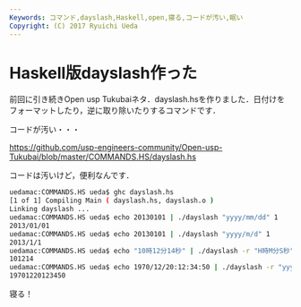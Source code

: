 ```yaml
---
Keywords: コマンド,dayslash,Haskell,open,寝る,コードが汚い,眠い
Copyright: (C) 2017 Ryuichi Ueda
---
```


# Haskell版dayslash作った
前回に引き続きOpen usp Tukubaiネタ．dayslash.hsを作りました．日付けをフォーマットしたり，逆に取り除いたりするコマンドです．

コードが汚い・・・

<a href="https://github.com/usp-engineers-community/Open-usp-Tukubai/blob/master/COMMANDS.HS/dayslash.hs" target="_blank">https://github.com/usp-engineers-community/Open-usp-Tukubai/blob/master/COMMANDS.HS/dayslash.hs</a>

コードは汚いけど，便利なんです．

```bash
uedamac:COMMANDS.HS ueda$ ghc dayslash.hs 
[1 of 1] Compiling Main ( dayslash.hs, dayslash.o )
Linking dayslash ...
uedamac:COMMANDS.HS ueda$ echo 20130101 | ./dayslash "yyyy/mm/dd" 1
2013/01/01
uedamac:COMMANDS.HS ueda$ echo 20130101 | ./dayslash "yyyy/m/d" 1
2013/1/1
uedamac:COMMANDS.HS ueda$ echo "10時12分14秒" | ./dayslash -r "H時M分S秒" 1
101214
uedamac:COMMANDS.HS ueda$ echo 1970/12/20:12:34:50 | ./dayslash -r "yyyy/mm/dd/HH/MM/SS" 1
19701220123450
```


寝る！
